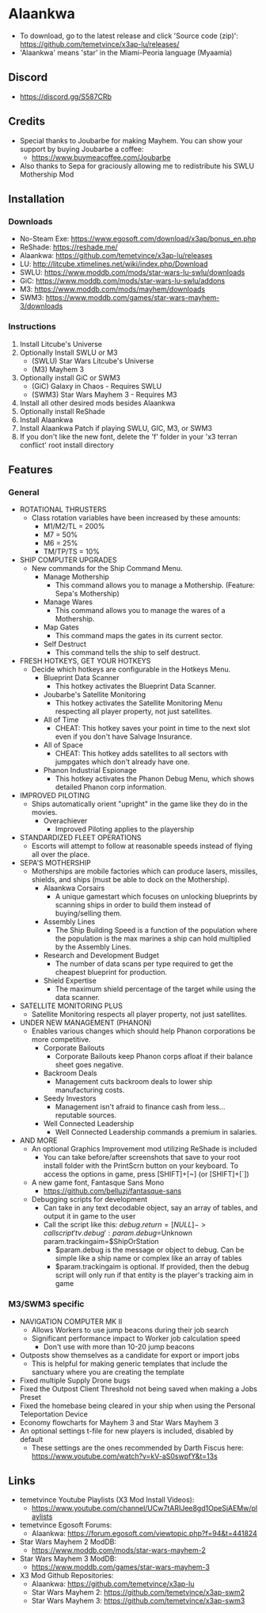 # Alaankwa
* To download, go to the latest release and click 'Source code (zip)': https://github.com/temetvince/x3ap-lu/releases/
* 'Alaankwa' means 'star' in the Miami-Peoria language (Myaamia)

## Discord
* https://discord.gg/S587CRb

## Credits
* Special thanks to Joubarbe for making Mayhem. You can show your support by buying Joubarbe a coffee:
    * https://www.buymeacoffee.com/Joubarbe
* Also thanks to Sepa for graciously allowing me to redistribute his SWLU Mothership Mod

## Installation
### Downloads
* No-Steam Exe: https://www.egosoft.com/download/x3ap/bonus_en.php
* ReShade: https://reshade.me/
* Alaankwa: https://github.com/temetvince/x3ap-lu/releases
* LU: http://litcube.xtimelines.net/wiki/index.php/Download
* SWLU: https://www.moddb.com/mods/star-wars-lu-swlu/downloads
* GiC: https://www.moddb.com/mods/star-wars-lu-swlu/addons
* M3: https://www.moddb.com/mods/mayhem/downloads
* SWM3: https://www.moddb.com/games/star-wars-mayhem-3/downloads

### Instructions
1. Install Litcube's Universe
2. Optionally Install SWLU or M3
    * (SWLU) Star Wars Litcube's Universe
    * (M3) Mayhem 3
3. Optionally install GiC or SWM3
    * (GiC) Galaxy in Chaos - Requires SWLU
    * (SWM3) Star Wars Mayhem 3 - Requires M3
4. Install all other desired mods besides Alaankwa
5. Optionally install ReShade
6. Install Alaankwa
7. Install Alaankwa Patch if playing SWLU, GIC, M3, or SWM3
8. If you don't like the new font, delete the 'f' folder in your 'x3 terran conflict' root install directory

## Features
### General
* ROTATIONAL THRUSTERS
    * Class rotation variables have been increased by these amounts:
        * M1/M2/TL = 200%
        * M7 = 50%
        * M6 = 25%
        * TM/TP/TS = 10%
* SHIP COMPUTER UPGRADES
    * New commands for the Ship Command Menu.
        * Manage Mothership
            * This command allows you to manage a Mothership. (Feature: Sepa's Mothership)
        * Manage Wares
            * This command allows you to manage the wares of a Mothership.
        * Map Gates
            * This command maps the gates in its current sector.
        * Self Destruct
            * This command tells the ship to self destruct.
* FRESH HOTKEYS, GET YOUR HOTKEYS
    * Decide which hotkeys are configurable in the Hotkeys Menu.
        * Blueprint Data Scanner 
            * This hotkey activates the Blueprint Data Scanner.
        * Joubarbe's Satellite Monitoring
            * This hotkey activates the Satellite Monitoring Menu respecting all player property, not just satellites.
        * All of Time
            * CHEAT: This hotkey saves your point in time to the next slot even if you don't have Salvage Insurance.
        * All of Space
            * CHEAT: This hotkey adds satellites to all sectors with jumpgates which don't already have one.
        * Phanon Industrial Espionage
            * This hotkey activates the Phanon Debug Menu, which shows detailed Phanon corp information.
* IMPROVED PILOTING
    * Ships automatically orient "upright" in the game like they do in the movies.
        * Overachiever
            * Improved Piloting applies to the playership
* STANDARDIZED FLEET OPERATIONS
    * Escorts will attempt to follow at reasonable speeds instead of flying all over the place.
* SEPA'S MOTHERSHIP
    * Motherships are mobile factories which can produce lasers, missiles, shields, and ships (must be able to dock on the Mothership).
        * Alaankwa Corsairs
            * A unique gamestart which focuses on unlocking blueprints by scanning ships in order to build them instead of buying/selling them.
        * Assembly Lines
            * The Ship Building Speed is a function of the population where the population is the max marines a ship can hold multiplied by the Assembly Lines.
        * Research and Development Budget
            * The number of data scans per type required to get the cheapest blueprint for production.
        * Shield Expertise
            * The maximum shield percentage of the target while using the data scanner.
* SATELLITE MONITORING PLUS
    * Satellite Monitoring respects all player property, not just satellites.
* UNDER NEW MANAGEMENT (PHANON)
    * Enables various changes which should help Phanon corporations be more competitive.
        * Corporate Bailouts
            * Corporate Bailouts keep Phanon corps afloat if their balance sheet goes negative.
        * Backroom Deals
            * Management cuts backroom deals to lower ship manufacturing costs.
        * Seedy Investors
            * Management isn't afraid to finance cash from less... reputable sources.
        * Well Connected Leadership
            * Well Connected Leadership commands a premium in salaries.
* AND MORE
    * An optional Graphics Improvement mod utilizing ReShade is included
        * You can take before/after screenshots that save to your root install folder with the PrintScrn button on your keyboard. To access the options in game, press [SHIFT]+[~] (or [SHIFT]+[`])
    * A new game font, Fantasque Sans Mono
        * https://github.com/belluzj/fantasque-sans
    * Debugging scripts for development
        * Can take in any text decodable object, say an array of tables, and output it in game to the user
        * Call the script like this: $debug.return = [NULL] -> call script 'tv.debug': param.debug=$Unknown param.trackingaim=$ShipOrStation
            * $param.debug is the message or object to debug. Can be simple like a ship name or complex like an array of tables
            * $param.trackingaim is optional. If provided, then the debug script will only run if that entity is the player's tracking aim in game

### M3/SWM3 specific
* NAVIGATION COMPUTER MK II
    * Allows Workers to use jump beacons during their job search
    * Significant performance impact to Worker job calculation speed
        * Don't use with more than 10-20 jump beacons
* Outposts show themselves as a candidate for export or import jobs
    * This is helpful for making generic templates that include the sanctuary where you are creating the template
* Fixed multiple Supply Drone bugs
* Fixed the Outpost Client Threshold not being saved when making a Jobs Preset
* Fixed the homebase being cleared in your ship when using the Personal Teleportation Device
* Economy flowcharts for Mayhem 3 and Star Wars Mayhem 3
* An optional settings t-file for new players is included, disabled by default
    * These settings are the ones recommended by Darth Fiscus here: https://www.youtube.com/watch?v=kV-aS0swpfY&t=13s

## Links
* temetvince Youtube Playlists (X3 Mod Install Videos):
	* https://www.youtube.com/channel/UCw7tARIJee8gd1OpeSjAEMw/playlists
* temetvince Egosoft Forums:
    * Alaankwa: https://forum.egosoft.com/viewtopic.php?f=94&t=441824
* Star Wars Mayhem 2 ModDB:
    * https://www.moddb.com/mods/star-wars-mayhem-2
* Star Wars Mayhem 3 ModDB:
    * https://www.moddb.com/games/star-wars-mayhem-3
* X3 Mod Github Repositories:
    * Alaankwa: https://github.com/temetvince/x3ap-lu
    * Star Wars Mayhem 2: https://github.com/temetvince/x3ap-swm2
    * Star Wars Mayhem 3: https://github.com/temetvince/x3ap-swm3

